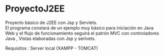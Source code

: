 # ProyectoJ2EE
Proyecto básico de J2EE con Jsp y Servlets.  
El programa constará de un ejemplo muy básico para iniciación en Java Web y el flujo de funcionamiento seguirá el patrón MVC con controladores Java , Vistas elaboradas con Jsp y serlvets.

Requisitos :
Server local (XAMPP - TOMCAT)
